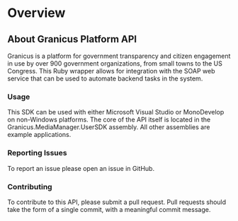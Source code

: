 Overview
===========

About Granicus Platform API
-------------

Granicus is a platform for government transparency and citizen engagement in use by over 900 government organizations, from small towns to the US Congress. This Ruby wrapper allows for integration with the SOAP web service that can be used to automate backend tasks in the system.

### Usage
  
This SDK can be used with either Microsoft Visual Studio or MonoDevelop on non-Windows platforms. The core of the API itself is located in the Granicus.MediaManager.UserSDK assembly. All other assemblies are example applications.

### Reporting Issues

To report an issue please open an issue in GitHub.

### Contributing

To contribute to this API, please submit a pull request. Pull requests should take the form of a single commit, with a meaningful commit message.
